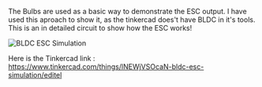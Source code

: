The Bulbs are used as a basic way to demonstrate the ESC output. I have used this aproach to show it, as the tinkercad does't have BLDC in it's tools.
This is an in detailed circuit to show how the ESC works!


![BLDC ESC Simulation](https://user-images.githubusercontent.com/109004035/178374930-81fa2e35-703d-4921-a851-3afae6729b57.png)


Here is the Tinkercad link : https://www.tinkercad.com/things/lNEWjVSOcaN-bldc-esc-simulation/editel
